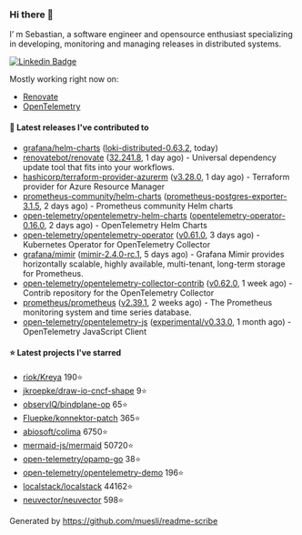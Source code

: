 ### Hi there 👋

I’ m Sebastian, a software engineer and opensource enthusiast specializing in developing, monitoring and managing releases in distributed systems.

[![Linkedin Badge](https://img.shields.io/badge/-LinkedIn-blue?style=flat&logo=Linkedin&logoColor=white&link=https://www.linkedin.com/in/sebastian-poxhofer/)](https://www.linkedin.com/in/sebastian-poxhofer/)

Mostly working right now on:
- [Renovate](https://github.com/renovatebot/renovate)
- [OpenTelemetry](https://github.com/open-telemetry)



#### 🚀 Latest releases I've contributed to

- [grafana/helm-charts](https://github.com/grafana/helm-charts) ([loki-distributed-0.63.2](https://github.com/grafana/helm-charts/releases/tag/loki-distributed-0.63.2), today)
- [renovatebot/renovate](https://github.com/renovatebot/renovate) ([32.241.8](https://github.com/renovatebot/renovate/releases/tag/32.241.8), 1 day ago) - Universal dependency update tool that fits into your workflows.
- [hashicorp/terraform-provider-azurerm](https://github.com/hashicorp/terraform-provider-azurerm) ([v3.28.0](https://github.com/hashicorp/terraform-provider-azurerm/releases/tag/v3.28.0), 1 day ago) - Terraform provider for Azure Resource Manager
- [prometheus-community/helm-charts](https://github.com/prometheus-community/helm-charts) ([prometheus-postgres-exporter-3.1.5](https://github.com/prometheus-community/helm-charts/releases/tag/prometheus-postgres-exporter-3.1.5), 2 days ago) - Prometheus community Helm charts
- [open-telemetry/opentelemetry-helm-charts](https://github.com/open-telemetry/opentelemetry-helm-charts) ([opentelemetry-operator-0.16.0](https://github.com/open-telemetry/opentelemetry-helm-charts/releases/tag/opentelemetry-operator-0.16.0), 2 days ago) - OpenTelemetry Helm Charts
- [open-telemetry/opentelemetry-operator](https://github.com/open-telemetry/opentelemetry-operator) ([v0.61.0](https://github.com/open-telemetry/opentelemetry-operator/releases/tag/v0.61.0), 3 days ago) - Kubernetes Operator for OpenTelemetry Collector
- [grafana/mimir](https://github.com/grafana/mimir) ([mimir-2.4.0-rc.1](https://github.com/grafana/mimir/releases/tag/mimir-2.4.0-rc.1), 5 days ago) - Grafana Mimir provides horizontally scalable, highly available, multi-tenant, long-term storage for Prometheus.
- [open-telemetry/opentelemetry-collector-contrib](https://github.com/open-telemetry/opentelemetry-collector-contrib) ([v0.62.0](https://github.com/open-telemetry/opentelemetry-collector-contrib/releases/tag/v0.62.0), 1 week ago) - Contrib repository for the OpenTelemetry Collector
- [prometheus/prometheus](https://github.com/prometheus/prometheus) ([v2.39.1](https://github.com/prometheus/prometheus/releases/tag/v2.39.1), 2 weeks ago) - The Prometheus monitoring system and time series database.
- [open-telemetry/opentelemetry-js](https://github.com/open-telemetry/opentelemetry-js) ([experimental/v0.33.0](https://github.com/open-telemetry/opentelemetry-js/releases/tag/experimental%2Fv0.33.0), 1 month ago) - OpenTelemetry JavaScript Client

#### ⭐ Latest projects I've starred

- [riok/Kreya](https://github.com/riok/Kreya) 190⭐
- [jkroepke/draw-io-cncf-shape](https://github.com/jkroepke/draw-io-cncf-shape) 9⭐
- [observIQ/bindplane-op](https://github.com/observIQ/bindplane-op) 65⭐
- [Fluepke/konnektor-patch](https://github.com/Fluepke/konnektor-patch) 365⭐
- [abiosoft/colima](https://github.com/abiosoft/colima) 6750⭐
- [mermaid-js/mermaid](https://github.com/mermaid-js/mermaid) 50720⭐
- [open-telemetry/opamp-go](https://github.com/open-telemetry/opamp-go) 38⭐
- [open-telemetry/opentelemetry-demo](https://github.com/open-telemetry/opentelemetry-demo) 196⭐
- [localstack/localstack](https://github.com/localstack/localstack) 44162⭐
- [neuvector/neuvector](https://github.com/neuvector/neuvector) 598⭐



Generated by https://github.com/muesli/readme-scribe
